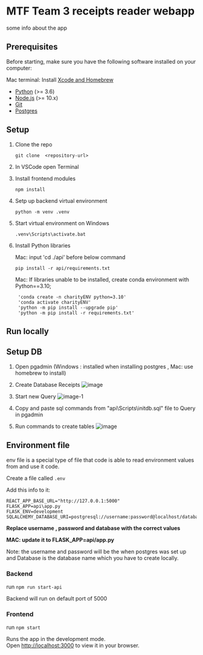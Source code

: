# MTF Team 3 receipts reader webapp

some info about the app 

## Prerequisites

Before starting, make sure you have the following software installed on your computer:

Mac terminal: Install [Xcode and Homebrew](https://www.redswitches.com/blog/install-homebrew-on-mac/) 

- [Python](https://www.python.org/downloads/) (>= 3.6)
- [Node.js](https://nodejs.org/en/download/) (>= 10.x)
- [Git](https://git-scm.com/)
- [Postgres](https://www.postgresql.org/download/)

## Setup
1. Clone the repo

   `git clone  <repository-url>`
2. In VSCode open Terminal 

3. Install frontend modules 

   `npm install`

4. Setp up backend virtual environment 

   `python -m venv .venv`
5. Start virtual environment on Windows

    `.venv\Scripts\activate.bat`

5. Install Python libraries

   Mac: input 'cd ./api' before below command
   
    `pip install -r api/requirements.txt`

   Mac: If libraries unable to be installed, create conda environment with Python==3.10;

        'conda create -n charityENV python=3.10'
        'conda activate charityENV'
        'python -m pip install --upgrade pip'
        'python -m pip install -r requirements.txt'
 
## Run locally


## Setup DB
 1. Open pgadmin (Windows : installed when installing postgres , Mac: use homebrew to install)
 2. Create Database Receipts 
![image](https://github.com/Rehan-Oakland/MTF-Team3/assets/97108967/01adee5f-44d6-4d1c-aeee-2eed46106b4d)
3. Start new Query 
![image-1](https://github.com/Rehan-Oakland/MTF-Team3/assets/97108967/18271c26-b120-4f7b-9723-215a58352434)

4. Copy and paste sql commands from "api\Scripts\initdb.sql" file to Query in pgadmin


5. Run commands to create tables
![image](https://github.com/Rehan-Oakland/MTF-Team3/assets/97108967/52e10da1-7517-4ec9-9743-9346decd72f4)



## Environment file
env file is a special type of file that code is able to read environment values from and use it code.

Create a file called `.env`

Add this info to it:

```
REACT_APP_BASE_URL="http://127.0.0.1:5000"
FLASK_APP=api\app.py 
FLASK_ENV=development
SQLALCHEMY_DATABASE_URI=postgresql://username:password@localhost/database
```
**Replace username , password and database with the correct values**

**MAC: update it to FLASK_APP=api/app.py**

Note: the username and password will be the when postgres was set up and Database is the database name which you have to create locally. 


### Backend 
run `npm run start-api`

Backend will run on default port of 5000

### Frontend

run `npm start`

Runs the app in the development mode.\
Open [http://localhost:3000](http://localhost:3000) to view it in your browser.

